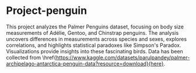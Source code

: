 # Project-penguin
This project analyzes the Palmer Penguins dataset, focusing on body size measurements of Adélie, Gentoo, and Chinstrap penguins. The analysis uncovers differences in measurements across species and sexes, explores correlations, and highlights statistical paradoxes like Simpson's Paradox. Visualizations provide insights into these fascinating birds. Data has been collected from \href{https://www.kaggle.com/datasets/parulpandey/palmer-archipelago-antarctica-penguin-data?resource=download}{here}.
